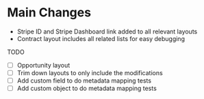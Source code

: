 # Main Changes

- Stripe ID and Stripe Dashboard link added to all relevant layouts
- Contract layout includes all related lists for easy debugging

TODO

- [ ] Opportunity layout
- [ ] Trim down layouts to only include the modifications
- [ ] Add custom field to do metadata mapping tests
- [ ] Add custom object to do metadata mapping tests
